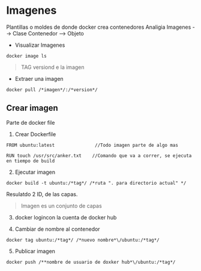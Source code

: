 # Imagenes

Plantillas o moldes de donde docker crea contenedores
Analigia
Imagenes --> Clase
Contenedor --> Objeto

- Visualizar Imagenes

```
docker image ls
```

> TAG versiond e la imagen

- Extraer una imagen

```
docker pull /*imagen*/:/*version*/
```

## Crear imagen

Parte de docker file

1. Crear Dockerfile

```docker
FROM ubuntu:latest               //Todo imagen parte de algo mas

RUN touch /usr/src/anker.txt    //Comando que va a correr, se ejecuta en tiempo de build
```

2. Ejecutar imagen

```
docker build -t ubuntu:/*tag*/ /*ruta ". para directorio actual" */
```

Resulatdo 2 ID, de las capas.

> Imagen es un conjunto de capas

3. docker logincon la cuenta de docker hub

4. Cambiar de nombre al contenedor

```
docker tag ubuntu:/*tag*/ /*nuevo nombre*\/ubuntu:/*tag*/
```

5. Publicar imagen

```
docker push /**nombre de usuario de doxker hub*\/ubuntu:/*tag*/
```
